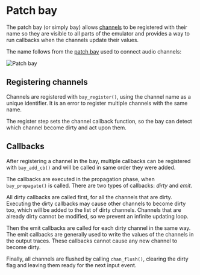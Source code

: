 # Patch bay

The patch bay (or simply bay) allows [channels](channels.md) to be registered
with their name so they are visible to all parts of the emulator and provides a
way to run callbacks when the channels update their values.

The name follows from the [patch bay](https://en.wikipedia.org/wiki/Patch_panel)
used to connect audio channels:

![Patch bay](fig/bay.jpg)

## Registering channels

Channels are registered with `bay_register()`, using the channel name as a
unique identifier. It is an error to register multiple channels with the same
name.

The register step sets the channel callback function, so the bay can detect
which channel become dirty and act upon them.

## Callbacks

After registering a channel in the bay, multiple callbacks can be registered
with `bay_add_cb()` and will be called in same order they were added.

The callbacks are executed in the propagation phase, when `bay_propagate()` is
called. There are two types of callbacks: *dirty* and *emit*.

All dirty callbacks are called first, for all the channels that are dirty.
Executing the dirty callbacks may cause other channels to become dirty too,
which will be added to the list of dirty channels. Channels that are already
dirty cannot be modified, so we prevent an infinite updating loop.

Then the emit callbacks are called for each dirty channel in the same way. The
emit callbacks are generally used to write the values of the channels in the
output traces. These callbacks cannot cause any new channel to become dirty.

Finally, all channels are flushed by calling `chan_flush()`, clearing the dirty
flag and leaving them ready for the next input event.

